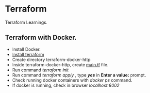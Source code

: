 # Terraform
Terraform Learnings.

## Terraform with Docker.
* Install Docker.
* [Install terraform](https://raw.githubusercontent.com/jithinsajeev/terraform/master/terrafom_install.sh)
* Create directory terraform-docker-http
* Inside terraform-docker-http, create [main.tf](https://raw.githubusercontent.com/jithinsajeev/terraform/master/main.tf) file.
* Run command _terraform init_
* Run command _terraform apply_ , type **_yes_** in **Enter a value:** prompt.
* Check running docker containers with _docker ps_ command.
* If docker is running, check in browser _localhost:8002_
